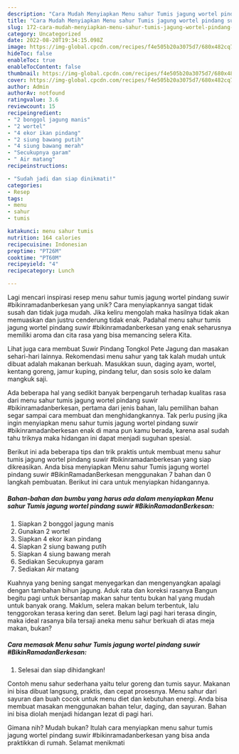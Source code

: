 ```yaml
---
description: "Cara Mudah Menyiapkan Menu sahur Tumis jagung wortel pindang suwir #BikinRamadanBerkesan yang Bisa Manjain Lidah"
title: "Cara Mudah Menyiapkan Menu sahur Tumis jagung wortel pindang suwir #BikinRamadanBerkesan yang Bisa Manjain Lidah"
slug: 172-cara-mudah-menyiapkan-menu-sahur-tumis-jagung-wortel-pindang-suwir-bikinramadanberkesan-yang-bisa-manjain-lidah
category: Uncategorized
date: 2022-08-20T19:34:15.098Z
image: https://img-global.cpcdn.com/recipes/f4e505b20a3075d7/680x482cq70/menu-sahur-tumis-jagung-wortel-pindang-suwir-bikinramadanberkesan-foto-resep-utama.jpg
hideToc: false
enableToc: true
enableTocContent: false
thumbnail: https://img-global.cpcdn.com/recipes/f4e505b20a3075d7/680x482cq70/menu-sahur-tumis-jagung-wortel-pindang-suwir-bikinramadanberkesan-foto-resep-utama.jpg
cover: https://img-global.cpcdn.com/recipes/f4e505b20a3075d7/680x482cq70/menu-sahur-tumis-jagung-wortel-pindang-suwir-bikinramadanberkesan-foto-resep-utama.jpg
author: Admin
authorAv: notfound
ratingvalue: 3.6
reviewcount: 15
recipeingredient:
- "2 bonggol jagung manis"
- "2 wortel"
- "4 ekor ikan pindang"
- "2 siung bawang putih"
- "4 siung bawang merah"
- "Secukupnya garam"
- " Air matang"
recipeinstructions:

- "Sudah jadi dan siap dinikmati!"
categories:
- Resep
tags:
- menu
- sahur
- tumis

katakunci: menu sahur tumis 
nutrition: 164 calories
recipecuisine: Indonesian
preptime: "PT26M"
cooktime: "PT60M"
recipeyield: "4"
recipecategory: Lunch

---
```





Lagi mencari inspirasi resep menu sahur tumis jagung wortel pindang suwir #bikinramadanberkesan yang unik? Cara menyiapkannya sangat tidak susah dan tidak juga mudah. Jika keliru mengolah maka hasilnya tidak akan memuaskan dan justru cenderung tidak enak. Padahal menu sahur tumis jagung wortel pindang suwir #bikinramadanberkesan yang enak seharusnya memiliki aroma dan cita rasa yang bisa memancing selera Kita.





Lihat juga cara membuat Suwir Pindang Tongkol Pete Jagung dan masakan sehari-hari lainnya. Rekomendasi menu sahur yang tak kalah mudah untuk dibuat adalah makanan berkuah. Masukkan suun, daging ayam, wortel, kentang goreng, jamur kuping, pindang telur, dan sosis solo ke dalam mangkuk saji.

Ada beberapa hal yang sedikit banyak berpengaruh terhadap kualitas rasa dari menu sahur tumis jagung wortel pindang suwir #bikinramadanberkesan, pertama dari jenis bahan, lalu pemilihan bahan segar sampai cara membuat dan menghidangkannya. Tak perlu pusing jika ingin menyiapkan menu sahur tumis jagung wortel pindang suwir #bikinramadanberkesan enak di mana pun kamu berada, karena asal sudah tahu triknya maka hidangan ini dapat menjadi suguhan spesial.






Berikut ini ada beberapa tips dan trik praktis untuk membuat menu sahur tumis jagung wortel pindang suwir #bikinramadanberkesan yang siap dikreasikan. Anda bisa menyiapkan Menu sahur Tumis jagung wortel pindang suwir #BikinRamadanBerkesan menggunakan 7 bahan dan 0 langkah pembuatan. Berikut ini cara untuk menyiapkan hidangannya.

<!--inarticleads1-->

##### Bahan-bahan dan bumbu yang harus ada dalam menyiapkan Menu sahur Tumis jagung wortel pindang suwir #BikinRamadanBerkesan:

1. Siapkan 2 bonggol jagung manis
1. Gunakan 2 wortel
1. Siapkan 4 ekor ikan pindang
1. Siapkan 2 siung bawang putih
1. Siapkan 4 siung bawang merah
1. Sediakan Secukupnya garam
1. Sediakan  Air matang


Kuahnya yang bening sangat menyegarkan dan mengenyangkan apalagi dengan tambahan bihun jagung. Aduk rata dan koreksi rasanya Bangun begitu pagi untuk bersantap makan sahur tentu bukan hal yang mudah untuk banyak orang. Maklum, selera makan belum terbentuk, lalu tenggorokan terasa kering dan seret. Belum lagi pagi hari terasa dingin, maka ideal rasanya bila tersaji aneka menu sahur berkuah di atas meja makan, bukan? 

<!--inarticleads2-->

##### Cara memasak Menu sahur Tumis jagung wortel pindang suwir #BikinRamadanBerkesan:


1. Selesai dan siap dihidangkan!

Contoh menu sahur sederhana yaitu telur goreng dan tumis sayur. Makanan ini bisa dibuat langsung, praktis, dan cepat prosesnya. Menu sahur dari sayuran dan buah cocok untuk menu diet dan kebutuhan energi. Anda bisa membuat masakan menggunakan bahan telur, daging, dan sayuran. Bahan ini bisa diolah menjadi hidangan lezat di pagi hari. 

Gimana nih? Mudah bukan? Itulah cara menyiapkan menu sahur tumis jagung wortel pindang suwir #bikinramadanberkesan yang bisa anda praktikkan di rumah. Selamat menikmati
